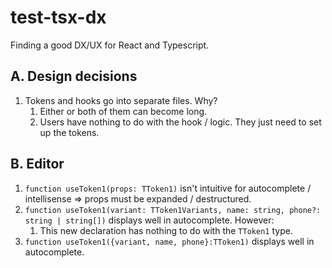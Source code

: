 # test-tsx-dx

Finding a good DX/UX for React and Typescript.

## A. Design decisions

1. Tokens and hooks go into separate files. Why?
   1. Either or both of them can become long.
   2. Users have nothing to do with the hook / logic. They just need to set up the tokens.

## B. Editor

1. `function useToken1(props: TToken1)` isn't intuitive for autocomplete / intellisense => props must be expanded / destructured.
2. `function useToken1(variant: TToken1Variants, name: string, phone?: string | string[])` displays well in autocomplete. However:
   1. This new declaration has nothing to do with the `TToken1` type.
3. `function useToken1({variant, name, phone}:TToken1)` displays well in autocomplete.
